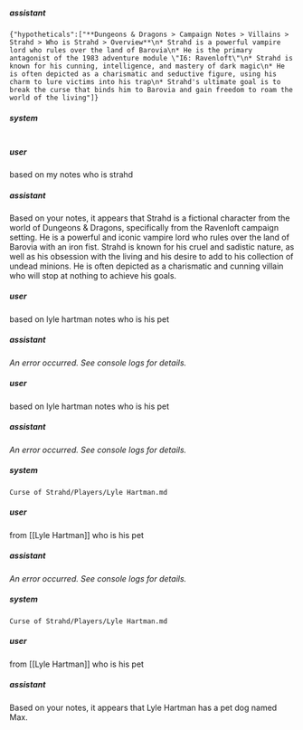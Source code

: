 ##### assistant
```lookup
{"hypotheticals":["**Dungeons & Dragons > Campaign Notes > Villains > Strahd > Who is Strahd > Overview**\n* Strahd is a powerful vampire lord who rules over the land of Barovia\n* He is the primary antagonist of the 1983 adventure module \"I6: Ravenloft\"\n* Strahd is known for his cunning, intelligence, and mastery of dark magic\n* He is often depicted as a charismatic and seductive figure, using his charm to lure victims into his trap\n* Strahd's ultimate goal is to break the curse that binds him to Barovia and gain freedom to roam the world of the living"]}
```

##### system
```sc-context
```

##### user
based on my notes who is strahd

##### assistant
Based on your notes, it appears that Strahd is a fictional character from the world of Dungeons & Dragons, specifically from the Ravenloft campaign setting. He is a powerful and iconic vampire lord who rules over the land of Barovia with an iron fist. Strahd is known for his cruel and sadistic nature, as well as his obsession with the living and his desire to add to his collection of undead minions. He is often depicted as a charismatic and cunning villain who will stop at nothing to achieve his goals.

##### user
based on lyle hartman notes who is his pet

##### assistant
*An error occurred. See console logs for details.*

##### user
based on lyle hartman notes who is his pet

##### assistant
*An error occurred. See console logs for details.*

##### system
```sc-context
Curse of Strahd/Players/Lyle Hartman.md
```

##### user
from [[Lyle Hartman]] who is his pet

##### assistant
*An error occurred. See console logs for details.*

##### system
```sc-context
Curse of Strahd/Players/Lyle Hartman.md
```

##### user
from [[Lyle Hartman]] who is his pet

##### assistant
Based on your notes, it appears that Lyle Hartman has a pet dog named Max.